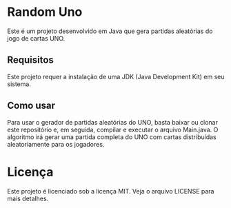 # Random Uno

Este é um projeto desenvolvido em Java que gera partidas aleatórias do jogo de cartas UNO.

## Requisitos

Este projeto requer a instalação de uma JDK (Java Development Kit) em seu sistema.

## Como usar

Para usar o gerador de partidas aleatórias do UNO, basta baixar ou clonar este repositório e, em seguida, compilar e executar o arquivo Main.java. O algoritmo irá gerar uma partida completa do UNO com cartas distribuídas aleatoriamente para os jogadores.

# Licença

Este projeto é licenciado sob a licença MIT. Veja o arquivo LICENSE para mais detalhes.
